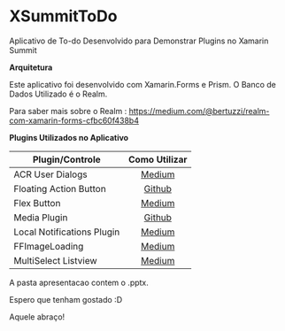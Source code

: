 # XSummitToDo

Aplicativo de To-do Desenvolvido para Demonstrar Plugins no Xamarin Summit

**Arquitetura**

Este aplicativo foi desenvolvido com Xamarin.Forms e Prism.
O Banco de Dados Utilizado é o Realm.

Para saber mais sobre o Realm : https://medium.com/@bertuzzi/realm-com-xamarin-forms-cfbc60f438b4

**Plugins Utilizados no Aplicativo**

|Plugin/Controle |Como Utilizar|
| ------------------- | :------------------: |
|ACR User Dialogs|[Medium](https://medium.com/@bertuzzi/meu-plugin-minha-vida-toast-load-dialogs-baf96b51ade7)|
|Floating Action Button|[Github](https://github.com/kpalosaa/Xamarin.Plugin.FAB)|
|Flex Button|[Medium](https://medium.com/@bertuzzi/o-x-do-xamarin-forms-bot%C3%A3o-flex-296e414500c6)|
|Media Plugin|[Github](https://github.com/jamesmontemagno/MediaPlugin)|
|Local Notifications Plugin|[Medium](https://medium.com/@bertuzzi/meu-plugin-minha-vida-notifica%C3%A7%C3%B5es-locais-a4bcd9fa1594)|
|FFImageLoading|[Medium](https://medium.com/@bertuzzi/meu-plugin-minha-vida-ffimageloading-9a03f1e7cd52)|
|MultiSelect Listview|[Medium](https://medium.com/@bertuzzi/o-x-do-xamarin-forms-multi-select-listview-6e59c020d534)|

A pasta apresentacao contem o .pptx.

Espero que tenham gostado :D

Aquele abraço!

